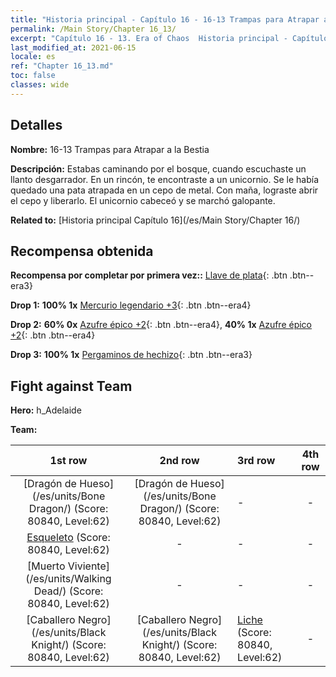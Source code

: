 ```yaml
---
title: "Historia principal - Capítulo 16 - 16-13 Trampas para Atrapar a la Bestia"
permalink: /Main Story/Chapter 16_13/
excerpt: "Capítulo 16 - 13. Era of Chaos  Historia principal - Capítulo 16_13. 16-13 Trampas para Atrapar a la Bestia"
last_modified_at: 2021-06-15
locale: es
ref: "Chapter 16_13.md"
toc: false
classes: wide
---
```


## Detalles

 **Nombre:** 16-13 Trampas para Atrapar a la Bestia

 **Descripción:** Estabas caminando por el bosque, cuando escuchaste un llanto desgarrador. En un rincón, te encontraste a un unicornio. Se le había quedado una pata atrapada en un cepo de metal. Con maña, lograste abrir el cepo y liberarlo. El unicornio cabeceó y se marchó galopante.

 **Related to:** [Historia principal Capítulo 16](/es/Main Story/Chapter 16/)

## Recompensa obtenida

 **Recompensa por completar por primera vez::** [Llave de plata](/ItemsES/con_693/){: .btn .btn--era3}

 **Drop 1:** **100% 1x** [Mercurio legendario +3](/ItemsES/mat_56/){: .btn .btn--era4}

 **Drop 2:** **60% 0x** [Azufre épico +2](/ItemsES/mat_50/){: .btn .btn--era4}, **40% 1x** [Azufre épico +2](/ItemsES/mat_50/){: .btn .btn--era4}

 **Drop 3:** **100% 1x** [Pergaminos de hechizo](/ItemsES/con_694/){: .btn .btn--era3}


## Fight against Team
 **Hero:** h_Adelaide

 **Team:**


  | 1st row | 2nd row | 3rd row | 4th row |
  |:----:|:----:|:----|:----:|
  | [Dragón de Hueso](/es/units/Bone Dragon/) (Score: 80840, Level:62)  | [Dragón de Hueso](/es/units/Bone Dragon/) (Score: 80840, Level:62)  | - | - |
  | [Esqueleto](/es/units/Skeleton/) (Score: 80840, Level:62)  | - | - | - |
  | [Muerto Viviente](/es/units/Walking Dead/) (Score: 80840, Level:62)  | - | - | - |
  | [Caballero Negro](/es/units/Black Knight/) (Score: 80840, Level:62)  | [Caballero Negro](/es/units/Black Knight/) (Score: 80840, Level:62)  | [Liche](/es/units/Lich/) (Score: 80840, Level:62)  | - |


